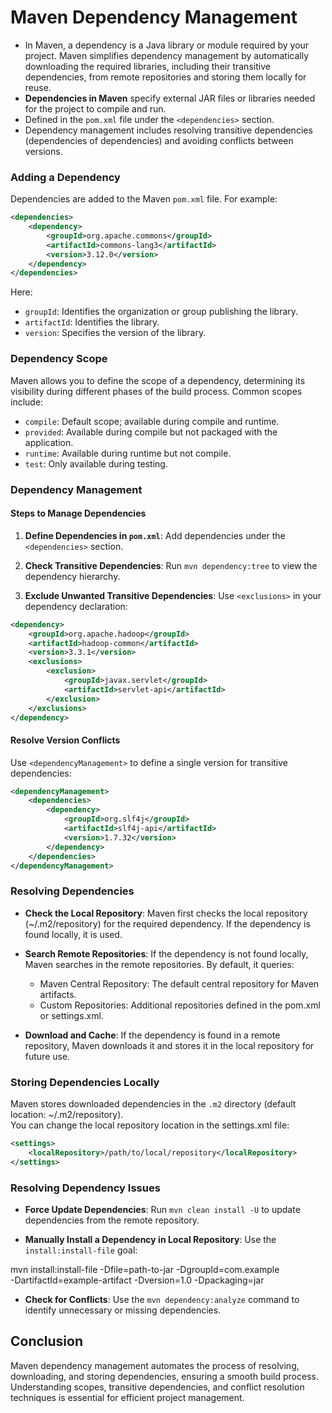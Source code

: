 # Maven Dependency Management
- In Maven, a dependency is a Java library or module required by your project. Maven simplifies dependency management by automatically downloading the required libraries, including their transitive dependencies, from remote repositories and storing them locally for reuse.
- **Dependencies in Maven** specify external JAR files or libraries needed for the project to compile and run.
- Defined in the `pom.xml` file under the `<dependencies>` section.
- Dependency management includes resolving transitive dependencies (dependencies of dependencies) and avoiding conflicts between versions.

### Adding a Dependency

Dependencies are added to the Maven `pom.xml` file. For example:

```xml
<dependencies>
    <dependency>
        <groupId>org.apache.commons</groupId>
        <artifactId>commons-lang3</artifactId>
        <version>3.12.0</version>
    </dependency>
</dependencies>
```

Here:

- `groupId`: Identifies the organization or group publishing the library.
- `artifactId`: Identifies the library.
- `version`: Specifies the version of the library.

### Dependency Scope

Maven allows you to define the scope of a dependency, determining its visibility during different phases of the build process. Common scopes include:

- `compile`: Default scope; available during compile and runtime.
- `provided`: Available during compile but not packaged with the application.
- `runtime`: Available during runtime but not compile.
- `test`: Only available during testing.

### Dependency Management

#### Steps to Manage Dependencies

1. **Define Dependencies in `pom.xml`**: Add dependencies under the `<dependencies>` section.

2. **Check Transitive Dependencies**: Run `mvn dependency:tree` to view the dependency hierarchy.

3. **Exclude Unwanted Transitive Dependencies**: Use `<exclusions>` in your dependency declaration:

```xml
<dependency>
    <groupId>org.apache.hadoop</groupId>
    <artifactId>hadoop-common</artifactId>
    <version>3.3.1</version>
    <exclusions>
        <exclusion>
            <groupId>javax.servlet</groupId>
            <artifactId>servlet-api</artifactId>
        </exclusion>
    </exclusions>
</dependency>
```

#### Resolve Version Conflicts

Use `<dependencyManagement>` to define a single version for transitive dependencies:

```xml
<dependencyManagement>
    <dependencies>
        <dependency>
            <groupId>org.slf4j</groupId>
            <artifactId>slf4j-api</artifactId>
            <version>1.7.32</version>
        </dependency>
    </dependencies>
</dependencyManagement>
```

### Resolving Dependencies

- **Check the Local Repository**: Maven first checks the local repository (~/.m2/repository) for the required dependency. If the dependency is found locally, it is used.

- **Search Remote Repositories**: If the dependency is not found locally, Maven searches in the remote repositories. By default, it queries:
    - Maven Central Repository: The default central repository for Maven artifacts.
    - Custom Repositories: Additional repositories defined in the pom.xml or settings.xml.

- **Download and Cache**: If the dependency is found in a remote repository, Maven downloads it and stores it in the local repository for future use.

### Storing Dependencies Locally

Maven stores downloaded dependencies in the `.m2` directory (default location: ~/.m2/repository).  
You can change the local repository location in the settings.xml file:

```xml
<settings>
    <localRepository>/path/to/local/repository</localRepository>
</settings>
```
### Resolving Dependency Issues

- **Force Update Dependencies**: Run `mvn clean install -U` to update dependencies from the remote repository.

- **Manually Install a Dependency in Local Repository**: Use the `install:install-file` goal:

mvn install:install-file -Dfile=path-to-jar -DgroupId=com.example \
-DartifactId=example-artifact -Dversion=1.0 -Dpackaging=jar

- **Check for Conflicts**: Use the `mvn dependency:analyze` command to identify unnecessary or missing dependencies.

## Conclusion

Maven dependency management automates the process of resolving, downloading, and storing dependencies, ensuring a smooth build process. Understanding scopes, transitive dependencies, and conflict resolution techniques is essential for efficient project management.
